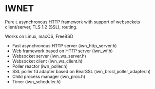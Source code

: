 # IWNET

Pure `C` asynchronous HTTP framework with support of websockets client/server, TLS 1.2 (SSL), routing.

Works on Linux, macOS, FreeBSD

* Fast asynchronous HTTP server (iwn_http_server.h)
* Web framework based on HTTP server (iwn_wf.h)   
* Websocket server (iwn_ws_server.h)
* Websocket client (iwn_ws_client.h)
* Poller reactor (iwn_poller.h)
* SSL poller fd adapter based on BearSSL (iwn_brssl_poller_adapter.h)
* Child process manager (iwn_proc.h)
* Timer (iwn_scheduler.h)

